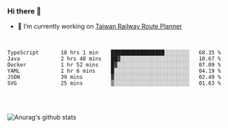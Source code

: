 ### Hi there 👋

- 🔭 I’m currently working on [Taiwan Railway Route Planner](https://github.com/Taiwan-Railway-Route-Planner)

<br/>

<!--START_SECTION:waka-->

```text
TypeScript       18 hrs 1 min    █████████████████░░░░░░░░   68.35 %
Java             2 hrs 48 mins   ██▓░░░░░░░░░░░░░░░░░░░░░░   10.67 %
Docker           1 hr 52 mins    █▓░░░░░░░░░░░░░░░░░░░░░░░   07.09 %
YAML             1 hr 6 mins     █░░░░░░░░░░░░░░░░░░░░░░░░   04.19 %
JSON             39 mins         ▓░░░░░░░░░░░░░░░░░░░░░░░░   02.49 %
SVG              25 mins         ▒░░░░░░░░░░░░░░░░░░░░░░░░   01.63 %
```

<!--END_SECTION:waka-->

<br/>
<br/>

![Anurag's github stats](https://github-readme-stats.vercel.app/api?username=DepickereSven&show_icons=true&theme=tokyonight)



<!--
**DepickereSven/DepickereSven** is a ✨ _special_ ✨ repository because its `README.md` (this file) appears on your GitHub profile.

Here are some ideas to get you started:

- 🔭 I’m currently working on ...
- 🌱 I’m currently learning ...
- 👯 I’m looking to collaborate on ...
- 🤔 I’m looking for help with ...
- 💬 Ask me about ...
- 📫 How to reach me: ...
- 😄 Pronouns: ...
- ⚡ Fun fact: ...
-->
